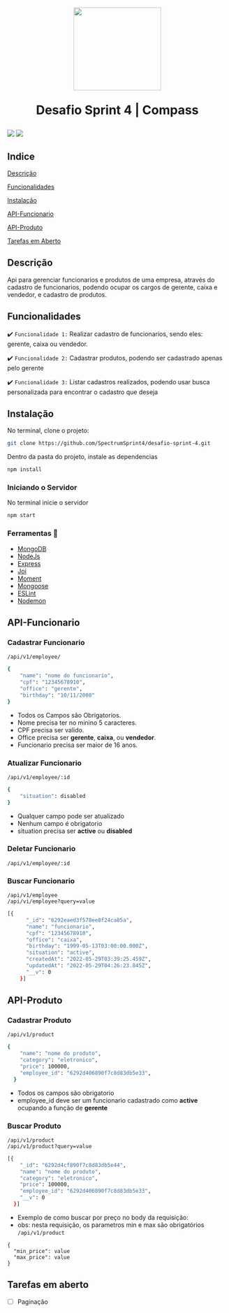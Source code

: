 <h1 align="center">
<img src="https://cdn.jsdelivr.net/gh/devicons/devicon/icons/nodejs/nodejs-original-wordmark.svg" width="200" height="190" />
  <p align="center">Desafio Sprint 4 | Compass</p>
</h1>

<p>
  <img src="https://img.shields.io/badge/node-v16.13-brightgreen"/>
  <img src="https://img.shields.io/badge/npm-8.1-green"/>
</p>

## Indice 
[Descrição](#Descrição)

[Funcionalidades](#Funcionalidades)

[Instalação](#Instalação)

[API-Funcionario](#Api-Funcionario)

[API-Produto](#Api-Produto)

[Tarefas em Aberto](#Tarefas-em-Aberto)


## Descrição

Api para gerenciar funcionarios e produtos de uma empresa, através do cadastro de funcionarios, podendo ocupar os cargos de gerente, caixa e vendedor, e cadastro de produtos.


## Funcionalidades

:heavy_check_mark: `Funcionalidade 1:` Realizar cadastro de funcionarios, sendo eles: gerente, caixa ou vendedor.

:heavy_check_mark: `Funcionalidade 2:` Cadastrar produtos, podendo ser cadastrado apenas pelo gerente

:heavy_check_mark: `Funcionalidade 3:` Listar cadastros realizados, podendo usar busca personalizada para encontrar o cadastro que deseja



## Instalação

No terminal, clone o projeto:

```bash
git clone https://github.com/SpectrumSprint4/desafio-sprint-4.git
```
 
Dentro da pasta do projeto, instale as dependencias

```bash
npm install
```

### Iniciando o Servidor 

No terminal inicie o servidor

```bash
npm start
```

### Ferramentas :wrench:

- [MongoDB](https://www.mongodb.com/pt-br)
- [NodeJs](https://nodejs.org/en/)
- [Express](https://expressjs.com/pt-br/)
- [Joi](https://joi.dev/)
- [Moment](https://momentjs.com/)
- [Mongoose](https://mongoosejs.com/)
- [ESLint](https://eslint.org/)
- [Nodemon](https://www.npmjs.com/package/nodemon)

## API-Funcionario


### Cadastrar Funcionario
``/api/v1/employee/``

```bash
{
    "name": "nome do funcionario",
    "cpf": "12345678910",
    "office": "gerente",
    "birthday": "10/11/2000"
}
```
- Todos os Campos são Obrigatorios.
- Nome precisa ter no minino 5 caracteres.
- CPF precisa ser valido.
- Office precisa ser **gerente**, **caixa**, ou **vendedor**.
- Funcionario precisa ser maior de 16 anos.

### Atualizar Funcionario
``/api/v1/employee/:id``

```bash
{
    "situation": disabled
}
```

- Qualquer campo pode ser atualizado
- Nenhum campo é obrigatorio
- situation precisa ser **active** ou **disabled**

### Deletar Funcionario

``/api/v1/employee/:id``

### Buscar Funcionario

``/api/v1/employee`` <br>
``/api/vi/employee?query=value``

```bash
[{
      "_id": "6292eaed3f578ee8f24ca85a",
      "name": "funcionario",
      "cpf": "12345678910",
      "office": "caixa",
      "birthday": "1999-05-13T03:00:00.000Z",
      "situation": "active",
      "createdAt": "2022-05-29T03:39:25.459Z",
      "updatedAt": "2022-05-29T04:26:23.845Z",
      "__v": 0
    }]
```
## API-Produto

### Cadastrar Produto

``/api/v1/product``

```bash
{
    "name": "nome do produto",
    "category": "eletronico",
    "price": 100000,
    "employee_id": "6292d406890f7c8d83db5e33",
  }
```

- Todos os campos são obrigatorio
- employee_id deve ser um funcionario cadastrado como **active** ocupando a função de **gerente**

### Buscar Produto

``/api/v1/product`` <br>
``/api/v1/product?query=value``

```bash
[{
    "_id": "6292d4cf890f7c8d83db5e44",
    "name": "nome do produto",
    "category": "eletronico",
    "price": 100000,
    "employee_id": "6292d406890f7c8d83db5e33",
    "__v": 0
  }]
```

- Exemplo de como buscar por preço no body da requisição: 
- obs: nesta requisição, os parametros min e max são obrigatórios <br>
``/api/v1/product``
```
{
  "min_price": value
  "max_price": value
}
```

## Tarefas em aberto

- [ ] Paginação
